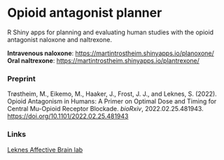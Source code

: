 # Opioid antagonist planner  
R Shiny apps for planning and evaluating human studies with the opioid antagonist naloxone and naltrexone.  

**Intravenous naloxone**: https://martintrostheim.shinyapps.io/planoxone/  
**Oral naltrexone**: https://martintrostheim.shinyapps.io/plantrexone/  

### Preprint  
Trøstheim, M., Eikemo, M., Haaker, J., Frost, J. J., and Leknes, S. (2022). Opioid Antagonism in Humans: A Primer on Optimal Dose and Timing for Central Mu-Opioid Receptor Blockade. _bioRxiv_, 2022.02.25.481943. https://doi.org/10.1101/2022.02.25.481943  

### Links  
[Leknes Affective Brain lab](https://sirileknes.com/)
